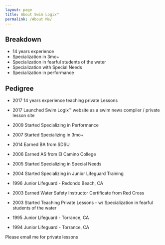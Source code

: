 ```yaml
---
layout: page
title: About Swim Logix™
permalink: /About Me/
---
```

Breakdown
----------------
- 14 years experience
- Specialization in 3mo+
- Specialization in fearful students of the water
- Specialization with Special Needs
- Specialization in performance  

Pedigree
-------------
- 2017 14 years experience teaching private Lessons
- 2017 Launched Swim Logix™ website as a swim news compiler / private lesson site
- 2009 Started Specializing in Performance

- 2007 Started Specializing in 3mo+
- 2014 Earned BA from SDSU
- 2006 Earned AS from El Camino College
- 2005 Started Specializing in Special Needs
- 2004 Started Specializing in Junior Lifeguard Training
- 1996 Junior Lifeguard - Redondo Beach, CA
- 2003 Earned Water Safety Instructor Certificate from Red Cross
- 2003 Started Teaching Private Lessons - w/ Specialization in fearful students of the water
- 1995 Junior Lifeguard - Torrance, CA
- 1994 Junior Lifeguard - Torrance, CA


Please email me for private lessons
